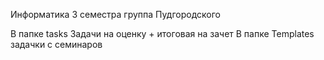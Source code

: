 Информатика 3 семестра группа Пудгородского


В папке tasks Задачи на оценку + итоговая на зачет
В папке Templates задачки с семинаров
